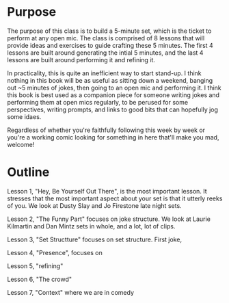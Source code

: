 # Purpose

The purpose of this class is to build a 5-minute set, which is the ticket to perform at any open mic. The class is comprised of 8 lessons that will provide ideas and exercises to guide crafting these 5 minutes. The first 4 lessons are built around generating the intial 5 minutes, and the last 4 lessons are built around performing it and refining it. 

In practicality, this is quite an inefficient way to start stand-up. I think nothing in this book will be as useful as sitting down a weekend, banging out ~5 minutes of jokes, then going to an open mic and performing it. I think this book is best used as a companion piece for someone writing jokes and performing them at open mics regularly, to be perused for some perspectives, writing prompts, and links to good bits that can hopefully jog some idaes.

Regardless of whether you're faithfully following this week by week or you're a working comic looking for something in here that'll make you mad, welcome! 

# Outline

Lesson 1, "Hey, Be Yourself Out There", is the most important lesson. It stresses that the most important aspect about your set is that it utterly reeks of you. We look at Dusty Slay and Jo Firestone late night sets.

Lesson 2, "The Funny Part" focuses on joke structure. We look at Laurie Kilmartin and Dan Mintz sets in whole, and a lot, lot of clips. 

Lesson 3, "Set Structture" focuses on set structure. First joke, 

Lesson 4, "Presence", focuses on 

Lesson 5, "refining"

Lesson 6, "The crowd"

Lesson 7, "Context" where we are in comedy
